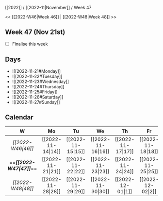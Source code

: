 [[2022]] / [[2022-11|November]] / Week 47

<< [[2022-W46|Week 46]] | [[2022-W48|Week 48]] >>︎

## Week 47 (Nov 21st)
- [ ] Finalise this week


## Days
- ![[2022-11-21#Monday]]
- ![[2022-11-22#Tuesday]]
- ![[2022-11-23#Wednesday]]
- ![[2022-11-24#Thursday]]
- ![[2022-11-25#Friday]]
- ![[2022-11-26#Saturday]]
- ![[2022-11-27#Sunday]]

## Calendar
| W  | Mo | Tu | We | Th | Fr | Sa | Su |
|:--:|:--:|:--:|:--:|:--:|:--:|:--:|:--:|
| *[[2022-W46\|46]]* | [[2022-11-14\|14]] | [[2022-11-15\|15]] | [[2022-11-16\|16]] | [[2022-11-17\|17]] | [[2022-11-18\|18]] | [[2022-11-19\|19]] | [[2022-11-20\|20]] |
| ==***[[2022-W47\|47]]***== | [[2022-11-21\|21]] | [[2022-11-22\|22]] | [[2022-11-23\|23]] | [[2022-11-24\|24]] | [[2022-11-25\|25]] | [[2022-11-26\|26]] | [[2022-11-27\|27]] |
| *[[2022-W48\|48]]* | [[2022-11-28\|28]] | [[2022-11-29\|29]] | [[2022-11-30\|30]] | [[2022-12-01\|1]]  | [[2022-12-02\|2]]  | [[2022-12-03\|3]]  | [[2022-12-04\|4]]  |
